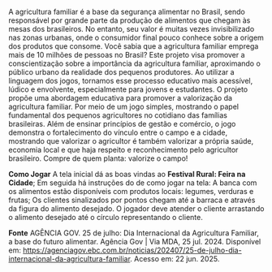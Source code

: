   A agricultura familiar é a base da segurança alimentar no Brasil, sendo responsável por grande parte da produção de alimentos que chegam às mesas dos brasileiros. No entanto, seu valor é muitas vezes invisibilizado nas zonas urbanas, onde o consumidor final pouco conhece sobre a origem dos produtos que consome.
Você sabia que a agricultura familiar emprega mais de 10 milhões de pessoas no Brasil?
   Este projeto visa promover a conscientização sobre a importância da agricultura familiar, aproximando o público urbano da realidade dos pequenos produtores. Ao utilizar a linguagem dos jogos, tornamos esse processo educativo mais acessível, lúdico e envolvente, especialmente para jovens e estudantes.
   O projeto propõe uma abordagem educativa para promover a valorização da agricultura familiar. Por meio de um jogo simples, mostrando o papel fundamental dos pequenos agricultores no cotidiano das famílias brasileiras. Além de ensinar princípios de gestão e comércio, o jogo demonstra o fortalecimento do vínculo entre o campo e a cidade, mostrando que valorizar o agricultor é também valorizar a própria saúde, economia local e que haja respeito e reconhecimento pelo agricultor brasileiro.
Compre de quem planta: valorize o campo!


**Como Jogar**
A tela inicial dá as boas vindas ao **Festival Rural: Feira na Cidade**;
Em seguida há instruções do de como jogar na tela: 
A banca com os alimentos estão disponíveis com produtos locais: legumes, verduras e frutas;
Os clientes sinalizados por pontos chegam até a barraca e através da figura do alimento desejado.
O jogador deve atender o cliente arrastando o alimento desejado até o círculo representando o cliente.

**Fonte**
AGÊNCIA GOV. 25 de julho: Dia Internacional da Agricultura Familiar, a base do futuro alimentar. Agência Gov | Via MDA, 25 jul. 2024. Disponível em: https://agenciagov.ebc.com.br/noticias/202407/25-de-julho-dia-internacional-da-agricultura-familiar. Acesso em: 22 jun. 2025.
